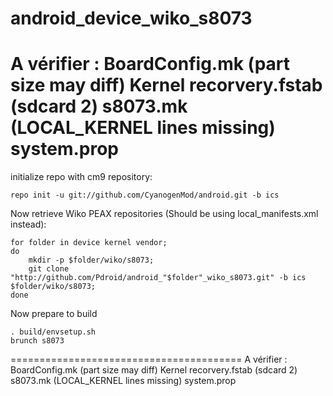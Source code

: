 android_device_wiko_s8073
========================================
A vérifier :
	BoardConfig.mk (part size may diff)
	Kernel
	recorvery.fstab (sdcard 2)
	s8073.mk (LOCAL_KERNEL lines missing)
	system.prop
========================================


initialize repo with cm9 repository:
	
	repo init -u git://github.com/CyanogenMod/android.git -b ics

Now retrieve Wiko PEAX repositories (Should be using local_manifests.xml instead):

	for folder in device kernel vendor;
	do
		mkdir -p $folder/wiko/s8073;
		git clone "http://github.com/Pdroid/android_"$folder"_wiko_s8073.git" -b ics $folder/wiko/s8073;
	done


Now prepare to build

	. build/envsetup.sh
	brunch s8073


========================================
A vérifier :
BoardConfig.mk (part size may diff)
Kernel
recorvery.fstab (sdcard 2)
s8073.mk (LOCAL_KERNEL lines missing)
system.prop
